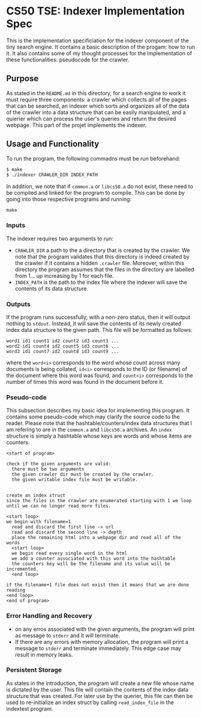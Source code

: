 # CS50 TSE: Indexer Implementation Spec
This is the implementation specificiation for the indexer component of the tiny search engine.
It contains a basic description of the progam: how to run it. It also contains some of my
thought processes for the implementation of these functionalities: pseudocode for the crawler.

## Purpose
As stated in the `README.md` in this directory, for a search engine to work it must require
three components: a crawler which collects all of the pages that can be searched, an indexer
which sorts and organizes all of the data of the crawler into a data structure that can
be easily manipulated, and a quierier which can process the user's queries and return the 
desired webpage. This part of the projet implements the indexer.

## Usage and Functionality
To run the program, the following commadns must be run beforehand:
```bash
$ make
$ ./indexer CRAWLER_DIR INDEX_PATH
```
In addition, we note that if `common.a` or `libcs50.a` do not exist, these need to be compiled 
and linked for the program to compile. This can be done by going into those respective programs
and running:
```
make
```

### Inputs
The indexer requires two arguments to run:
- `CRAWLER_DIR` a path to the a directory that is created by the crawler. We note that the program
validates that this directory is indeed created by the crawler if it contains a hidden `.crawler`
file. Moreover, within this directory the program assumes that the files in the directory are
labelled from 1... up increasing by 1 for each file.
- `INDEX_PATH` is the path to the index file where the indexer will save the contents of its 
data structure.

### Outputs
If the program runs successfully, with a non-zero status, then it will output nothing to `stdout`. 
Instead, it will save the contents of its newly created index data structure to the given path.
This file will be formatted as follows:
```
word1 id1 count1 id2 count2 id3 count3 ...
word2 id1 count4 id2 count5 id3 count6 ...
word3 id1 count7 id2 count8 id3 count9 ...
```

where the `word<i>` corresponds to the word whose count across many documents is being collated, 
`id<i>` corresponds to the ID (or filename) of the document where this word was found, and 
`count<i>` corresponds to the number of times this word was found in the document before it.

### Pseudo-code
This subsection describes my basic idea for implementing this program. It contains some pseudo-code
which may clarify the source code to the reader.
Please note that the hashtable/counters/index data structures that I am refering to are in the
`common.a` and `libcs50.a` archives. An `index` structure is simply a hashtable whose keys are words and whose items are counters.

```
<start of program>

check if the given arguments are valid:
  there must be two arguments
  the given crawler dir must be created by the crawler.
  the given writable index file must be writable.


create an index struct
since the files in the crawler are enumerated starting with 1 we loop 
until we can no longer read more files.

<start loop>
we begin with filename=1
  read and discard the first line -> url
  read and discard the second line -> depth
  place the remaining html into a webpage dir and read all of the words
  <start loop>
  we begin read every single word in the html
  we add a counter associated with this word into the hashtable
  the counters key will be the filename and its value will be incremented.
  <end loop>

if the filename+1 file does not exist then it means that we are done reading
<end loop>
<end of program>
```

### Error Handling and Recovery
- on any erros associated with the given arguments, the program will print as message
to `stderr` and it will terminate.
- If there are any errors with memory allocation, the program will print a message to
`stderr` and terminate immediately. This edge case may result in memory leaks.

### Persistent Storage
As states in the introduction, the program will create a new file whose name is 
dictated by the user. This file will contain the contents of the index data structure
that was created. For later use by the querier, this file can then be used to 
re-initialize an index struct by calling `read_index_file` in the indextest program.
